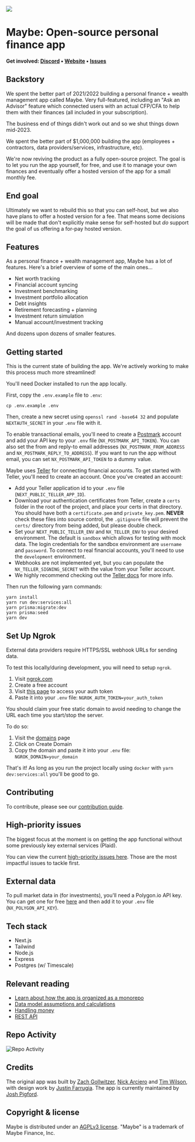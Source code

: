 ![](https://github.com/maybe-finance/maybe/assets/35243/79d97b31-7fad-4031-9e83-5005bc1d7fd0)

# Maybe: Open-source personal finance app

<b>Get involved: [Discord](https://link.maybe.co/discord) • [Website](https://maybe.co) • [Issues](https://github.com/maybe-finance/maybe/issues)</b>

## Backstory

We spent the better part of 2021/2022 building a personal finance + wealth management app called Maybe. Very full-featured, including an "Ask an Advisor" feature which connected users with an actual CFP/CFA to help them with their finances (all included in your subscription).

The business end of things didn't work out and so we shut things down mid-2023.

We spent the better part of $1,000,000 building the app (employees + contractors, data providers/services, infrastructure, etc).

We're now reviving the product as a fully open-source project. The goal is to let you run the app yourself, for free, and use it to manage your own finances and eventually offer a hosted version of the app for a small monthly fee.

## End goal

Ultimately we want to rebuild this so that you can self-host, but we also have plans to offer a hosted version for a fee. That means some decisions will be made that don't explicitly make sense for self-hosted but _do_ support the goal of us offering a for-pay hosted version.

## Features

As a personal finance + wealth management app, Maybe has a lot of features. Here's a brief overview of some of the main ones...

-   Net worth tracking
-   Financial account syncing
-   Investment benchmarking
-   Investment portfolio allocation
-   Debt insights
-   Retirement forecasting + planning
-   Investment return simulation
-   Manual account/investment tracking

And dozens upon dozens of smaller features.

## Getting started

This is the current state of building the app. We're actively working to make this process much more streamlined!

You'll need Docker installed to run the app locally.

First, copy the `.env.example` file to `.env`:

```
cp .env.example .env
```

Then, create a new secret using `openssl rand -base64 32` and populate `NEXTAUTH_SECRET` in your `.env` file with it.

To enable transactional emails, you'll need to create a [Postmark](https://postmarkapp.com/) account and add your API key to your `.env` file (`NX_POSTMARK_API_TOKEN`). You can also set the from and reply-to email addresses (`NX_POSTMARK_FROM_ADDRESS` and `NX_POSTMARK_REPLY_TO_ADDRESS`). If you want to run the app without email, you can set `NX_POSTMARK_API_TOKEN` to a dummy value.

Maybe uses [Teller](https://teller.io/) for connecting financial accounts. To get started with Teller, you'll need to create an account. Once you've created an account:

-   Add your Teller application id to your `.env` file (`NEXT_PUBLIC_TELLER_APP_ID`).
-   Download your authentication certificates from Teller, create a `certs` folder in the root of the project, and place your certs in that directory. You should have both a `certificate.pem` and `private_key.pem`. **NEVER** check these files into source control, the `.gitignore` file will prevent the `certs/` directory from being added, but please double check.
-   Set your `NEXT_PUBLIC_TELLER_ENV` and `NX_TELLER_ENV` to your desired environment. The default is `sandbox` which allows for testing with mock data. The login credentials for the sandbox environment are `username` and `password`. To connect to real financial accounts, you'll need to use the `development` environment.
-   Webhooks are not implemented yet, but you can populate the `NX_TELLER_SIGNING_SECRET` with the value from your Teller account.
-   We highly recommend checking out the [Teller docs](https://teller.io/docs) for more info.

Then run the following yarn commands:

```
yarn install
yarn run dev:services:all
yarn prisma:migrate:dev
yarn prisma:seed
yarn dev
```

## Set Up Ngrok

External data providers require HTTPS/SSL webhook URLs for sending data.

To test this locally/during development, you will need to setup `ngrok`.

1. Visit [ngrok.com](https://ngrok.com/)
2. Create a free account
3. Visit [this page](https://dashboard.ngrok.com/get-started/your-authtoken) to access your auth token
4. Paste it into your `.env` file: `NGROK_AUTH_TOKEN=your_auth_token`

You should claim your free static domain to avoid needing to change the URL each time you start/stop the server.

To do so:

1. Visit the [domains](https://dashboard.ngrok.com/cloud-edge/domains) page
2. Click on Create Domain
3. Copy the domain and paste it into your `.env` file: `NGROK_DOMAIN=your_domain`

That's it! As long as you run the project locally using `docker` with `yarn dev:services:all` you'll be good to go.

## Contributing

To contribute, please see our [contribution guide](https://github.com/maybe-finance/maybe/blob/main/CONTRIBUTING.md).

## High-priority issues

The biggest focus at the moment is on getting the app functional without some previously key external services (Plaid).

You can view the current [high-priority issues here](https://github.com/maybe-finance/maybe/issues?q=is:issue+is:open+label:%22high+priority%22). Those are the most impactful issues to tackle first.

## External data

To pull market data in (for investments), you'll need a Polygon.io API key. You can get one for free [here](https://polygon.io/) and then add it to your `.env` file (`NX_POLYGON_API_KEY`).

## Tech stack

-   Next.js
-   Tailwind
-   Node.js
-   Express
-   Postgres (w/ Timescale)

## Relevant reading

-   [Learn about how the app is organized as a monorepo](https://github.com/maybe-finance/maybe/wiki/Monorepo-File-Structure-Overview)
-   [Data model assumptions and calculations](https://github.com/maybe-finance/maybe/wiki/Data-model-assumptions-and-calculations)
-   [Handling money](https://github.com/maybe-finance/maybe/wiki/Handling-Money)
-   [REST API](https://github.com/maybe-finance/maybe/wiki/REST-API)

## Repo Activity

![Repo Activity](https://repobeats.axiom.co/api/embed/7866c9790deba0baf63ca1688b209130b306ea4e.svg 'Repobeats analytics image')

## Credits

The original app was built by [Zach Gollwitzer](https://twitter.com/zg_dev), [Nick Arciero](https://www.narciero.com/) and [Tim Wilson](https://twitter.com/actualTimWilson), with design work by [Justin Farrugia](https://twitter.com/justinmfarrugia). The app is currently maintained by [Josh Pigford](https://twitter.com/Shpigford).

## Copyright & license

Maybe is distributed under an [AGPLv3 license](https://github.com/maybe-finance/maybe/blob/main/LICENSE). "Maybe" is a trademark of Maybe Finance, Inc.
